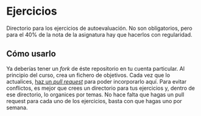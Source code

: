 Ejercicios
======

Directorio para los ejercicios de autoevaluación. No son obligatorios,
pero para el 40% de la nota de la asignatura hay que hacerlos con
regularidad.  

## Cómo usarlo

Ya deberías tener un *fork* de éste repositorio en tu cuenta
particular. Al principio del curso, crea un fichero de objetivos. Cada
vez que lo actualices,
[haz un *pull request*](http://aprendegit.com/que-es-un-pull-request/)
para poder incorporarlo aquí. Para evitar conflictos, es mejor que
crees un directorio para tus ejercicios y, dentro de ese directorio,
lo organices por temas. No hace falta que hagas un pull request para
cada uno de los ejercicios, basta con que hagas uno por semana. 


